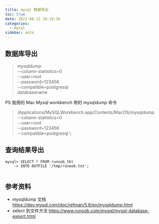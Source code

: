 ```yaml
---
title: mysql 数据导出
toc: true
date: 2021-08-11 19:18:36
categories:
  - mysql
sidebar: auto
---
```


## 数据库导出

> mysqldump \
--column-statistics=0 \
--user=root \
--password=123456 \
--compatible=postgresql \
databasename

PS 我用的 Mac Mysql workbench 带的 mysqldump 命令

> /Applications/MySQLWorkbench.app/Contents/MacOS/mysqldump \
--column-statistics=0 \
--user=root \
--password=123456 \
--compatible=postgresql \

## 查询结果导出

```
mysql> SELECT * FROM runoob_tbl 
    -> INTO OUTFILE '/tmp/runoob.txt';
    
```

## 参考资料

- mysqldump 文档 https://dev.mysql.com/doc/refman/5.6/en/mysqldump.html 
- select 到文件方法 https://www.runoob.com/mysql/mysql-database-export.html

